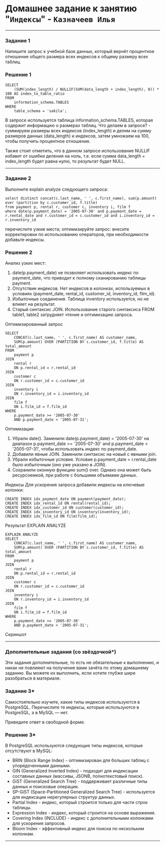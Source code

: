 # Домашнее задание к занятию "`Индексы`" - `Казначеев Илья`

---

### Задание 1
Напишите запрос к учебной базе данных, который вернёт процентное отношение общего размера всех индексов к общему размеру всех таблиц.

### Решение 1

```
SELECT 
    (SUM(index_length) / NULLIF(SUM(data_length + index_length), 0)) * 100 AS index_to_table_ratio
FROM 
    information_schema.TABLES
WHERE 
    table_schema = 'sakila';
```
В запросе используется таблица information_schema.TABLES, которая содержит информацию о размерах таблиц. 
Что делаем в запросе? - суммируем размеры всех индексов (index_length) и делим на сумму размеров данных (data_length) и индексов, затем умножаем на 100, чтобы получить процентное отношение.

Также стоит отметить, что в данном запросе использование NULLIF избавит от ошибки деления на ноль, т.е. если сумма data_length + index_length будет равна нулю, то результат будет NULL.



---

### Задание 2
Выполните explain analyze следующего запроса:
```
select distinct concat(c.last_name, ' ', c.first_name), sum(p.amount) over (partition by c.customer_id, f.title)
from payment p, rental r, customer c, inventory i, film f
where date(p.payment_date) = '2005-07-30' and p.payment_date = r.rental_date and r.customer_id = c.customer_id and i.inventory_id = r.inventory_id
```
перечислите узкие места;
оптимизируйте запрос: внесите корректировки по использованию операторов, при необходимости добавьте индексы.

### Решение 2
Анализ узких мест:
1. date(p.payment_date) не позволяет использовать индекс по payment_date, что приводит к полному сканированию таблицы payment.
2. Отсутствие индексов. Нет индексов в колонках, используемых в условиях (payment_date, rental_id, customer_id, inventory_id, film_id).
3. Избыточные соединения. Таблица inventory используется, но не влияет на результат.
4. Старый синтаксис JOIN. Использование старого синтаксиса FROM table1, table2 затрудняет чтение и оптимизацию запроса.

Оптимизированный запрос
```
SELECT 
    CONCAT(c.last_name, ' ', c.first_name) AS customer_name,
    SUM(p.amount) OVER (PARTITION BY c.customer_id, f.title) AS total_amount
FROM 
    payment p
JOIN 
    rental r 
    ON p.rental_id = r.rental_id
JOIN 
    customer c 
    ON r.customer_id = c.customer_id
JOIN 
    inventory i 
    ON r.inventory_id = i.inventory_id
JOIN 
    film f 
    ON i.film_id = f.film_id
WHERE 
    p.payment_date >= '2005-07-30' 
    AND p.payment_date < '2005-07-31';
```

Оптимизации
1. Убрали date(). Заменили date(p.payment_date) = '2005-07-30' на диапазон p.payment_date >= '2005-07-30' and p.payment_date < '2005-07-31', чтобы использовать индекс по payment_date.
2. Добавили явные JOIN. Заменили синтаксис на новый с явными join.
3. Убрали избыточные условия. Условие p.payment_date = r.rental_date было избыточным (оно уже указано в JOIN).
4. Сохранили оконную функцию sum() over. Однако она может быть ресурсоемкой, при работе с большими объемами данных.

Индексы
Для ускорения запроса добавили индексы на ключевые колонки:
```
CREATE INDEX idx_payment_date ON payment(payment_date);
CREATE INDEX idx_rental_id ON rental(rental_id);
CREATE INDEX idx_customer_id ON customer(customer_id);
CREATE INDEX idx_inventory_id ON inventory(inventory_id);
CREATE INDEX idx_film_id ON film(film_id);
```

Результат EXPLAIN ANALYZE
```
EXPLAIN ANALYZE
SELECT 
    CONCAT(c.last_name, ' ', c.first_name) AS customer_name,
    SUM(p.amount) OVER (PARTITION BY c.customer_id, f.title) AS total_amount
FROM 
    payment p
JOIN 
    rental r 
    ON p.rental_id = r.rental_id
JOIN 
    customer c 
    ON r.customer_id = c.customer_id
JOIN 
    inventory i 
    ON r.inventory_id = i.inventory_id
JOIN 
    film f 
    ON i.film_id = f.film_id
WHERE 
    p.payment_date >= '2005-07-30' 
    AND p.payment_date < '2005-07-31';
```

Скриншот








---

### Дополнительные задания (со звёздочкой*)
Эти задания дополнительные, то есть не обязательные к выполнению, и никак не повлияют на получение вами зачёта по этому домашнему заданию. Вы можете их выполнить, если хотите глубже шире разобраться в материале.

### Задание 3*
Самостоятельно изучите, какие типы индексов используются в PostgreSQL. Перечислите те индексы, которые используются в PostgreSQL, а в MySQL — нет.

Приведите ответ в свободной форме.


### Решение 3*

В PostgreSQL используются следующие типы индексов, которые отсутствуют в MySQL:
- BRIN (Block Range Index) - оптимизирован для больших таблиц с упорядоченными данными.
- GIN (Generalized Inverted Index) - подходит для индексации составных данных (массивы, JSONB, полнотекстовый поиск).
- GiST (Generalized Search Tree) - поддерживает различные типы данных и поисковые операции.
- SP-GiST (Space-Partitioned Generalized Search Tree) - используется для индексации нерегулярных структур данных.
- Partial Index - индекс, который строится только для части строк таблицы.
- Expression Index - индекс, который строится на основе выражения.
- Covering Index (INCLUDE) - индекс с дополнительными колонками для ускорения запросов.
- Bloom Index - эффективный индекс для поиска по нескольким колонкам.

---




